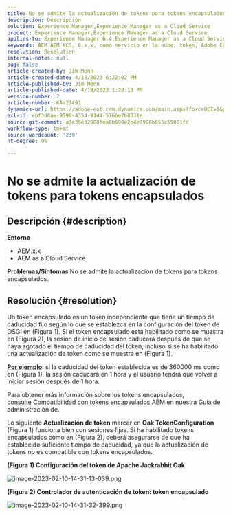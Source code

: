 ```yaml
---
title: No se admite la actualización de tokens para tokens encapsulados
description: Descripción
solution: Experience Manager,Experience Manager as a Cloud Service
product: Experience Manager,Experience Manager as a Cloud Service
applies-to: Experience Manager 6.4,Experience Manager as a Cloud Service,Experience Manager 6.5
keywords: AEM AEM KCS, 6.x.x, como servicio en la nube, token, Adobe Experience Manager, preguntas frecuentes, tokens encapsulados, 6.4, 6.5, Experience Manager as a Cloud Service
resolution: Resolution
internal-notes: null
bug: false
article-created-by: Jim Menn
article-created-date: 4/18/2023 6:22:02 PM
article-published-by: Jim Menn
article-published-date: 4/19/2023 1:28:13 PM
version-number: 2
article-number: KA-21491
dynamics-url: https://adobe-ent.crm.dynamics.com/main.aspx?forceUCI=1&pagetype=entityrecord&etn=knowledgearticle&id=80adeee5-15de-ed11-a7c7-6045bd006b3d
exl-id: ebf3d8ae-9590-4354-91d4-5766e7b8331e
source-git-commit: a3e35e32688fea0b690e2e4e7998b655c55081fd
workflow-type: tm+mt
source-wordcount: '239'
ht-degree: 9%

---
```


# No se admite la actualización de tokens para tokens encapsulados

## Descripción {#description}

<b>Entorno</b>
- AEM.x.x
- AEM as a Cloud Service



<b>Problemas/Síntomas</b>
No se admite la actualización de tokens para tokens encapsulados.




## Resolución {#resolution}


Un token encapsulado es un token independiente que tiene un tiempo de caducidad fijo según lo que se establezca en la configuración del token de OSGI en (Figura 1).
Si el token encapsulado está habilitado como se muestra en (Figura 2), la sesión de inicio de sesión caducará después de que se haya agotado el tiempo de caducidad del token, incluso si se ha habilitado una actualización de token como se muestra en (Figura 1).

<u><b>Por ejemplo</b></u>: si la caducidad del token establecida es de 360000 ms como en (Figura 1), la sesión caducará en 1 hora y el usuario tendrá que volver a iniciar sesión después de 1 hora.

Para obtener más información sobre los tokens encapsulados, consulte [Compatibilidad con tokens encapsulados](https://experienceleague.adobe.com/docs/experience-manager-64/administering/security/encapsulated-token.html) AEM en nuestra Guía de administración de.

Lo siguiente <b>Actualización de token</b> marcar en <b>Oak TokenConfiguration</b> (Figura 1) funciona bien con sesiones fijas.
Si ha habilitado tokens encapsulados como en (Figura 2), deberá asegurarse de que ha establecido suficiente tiempo de caducidad, ya que la actualización de tokens no es compatible con tokens encapsulados.



<b>(Figura 1) Configuración del token de Apache Jackrabbit Oak</b>

![image-2023-02-10-14-31-13-039.png](https://jira.corp.adobe.com/secure/attachment/9633655/image-2023-02-10-14-31-13-039.png)

<b>(Figura 2) Controlador de autenticación de token: token encapsulado</b>



![image-2023-02-10-14-31-32-399.png](https://jira.corp.adobe.com/secure/attachment/9633654/image-2023-02-10-14-31-32-399.png)
